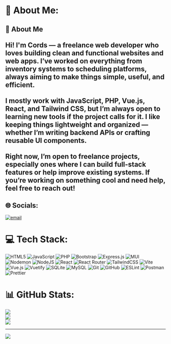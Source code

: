 # 💫 About Me:
## 👋 About Me<br><br>Hi! I'm Cords — a freelance web developer who loves building clean and functional websites and web apps. I’ve worked on everything from inventory systems to scheduling platforms, always aiming to make things simple, useful, and efficient.<br><br>I mostly work with **JavaScript**, **PHP**, **Vue.js**, **React**, and **Tailwind CSS**, but I’m always open to learning new tools if the project calls for it. I like keeping things lightweight and organized — whether I’m writing backend APIs or crafting reusable UI components.<br><br>Right now, I’m open to freelance projects, especially ones where I can build full-stack features or help improve existing systems. If you’re working on something cool and need help, feel free to reach out!<br>


## 🌐 Socials:
[![email](https://img.shields.io/badge/Email-D14836?logo=gmail&logoColor=white)](mailto:leozcordz@gmail.com) 

# 💻 Tech Stack:
![HTML5](https://img.shields.io/badge/html5-%23E34F26.svg?style=for-the-badge&logo=html5&logoColor=white) ![JavaScript](https://img.shields.io/badge/javascript-%23323330.svg?style=for-the-badge&logo=javascript&logoColor=%23F7DF1E) ![PHP](https://img.shields.io/badge/php-%23777BB4.svg?style=for-the-badge&logo=php&logoColor=white) ![Bootstrap](https://img.shields.io/badge/bootstrap-%238511FA.svg?style=for-the-badge&logo=bootstrap&logoColor=white) ![Express.js](https://img.shields.io/badge/express.js-%23404d59.svg?style=for-the-badge&logo=express&logoColor=%2361DAFB) ![MUI](https://img.shields.io/badge/MUI-%230081CB.svg?style=for-the-badge&logo=mui&logoColor=white) ![Nodemon](https://img.shields.io/badge/NODEMON-%23323330.svg?style=for-the-badge&logo=nodemon&logoColor=%BBDEAD) ![NodeJS](https://img.shields.io/badge/node.js-6DA55F?style=for-the-badge&logo=node.js&logoColor=white) ![React](https://img.shields.io/badge/react-%2320232a.svg?style=for-the-badge&logo=react&logoColor=%2361DAFB) ![React Router](https://img.shields.io/badge/React_Router-CA4245?style=for-the-badge&logo=react-router&logoColor=white) ![TailwindCSS](https://img.shields.io/badge/tailwindcss-%2338B2AC.svg?style=for-the-badge&logo=tailwind-css&logoColor=white) ![Vite](https://img.shields.io/badge/vite-%23646CFF.svg?style=for-the-badge&logo=vite&logoColor=white) ![Vue.js](https://img.shields.io/badge/vue.js-%2335495e.svg?style=for-the-badge&logo=vuedotjs&logoColor=%234FC08D) ![Vuetify](https://img.shields.io/badge/Vuetify-1867C0?style=for-the-badge&logo=vuetify&logoColor=AEDDFF) ![SQLite](https://img.shields.io/badge/sqlite-%2307405e.svg?style=for-the-badge&logo=sqlite&logoColor=white) ![MySQL](https://img.shields.io/badge/mysql-4479A1.svg?style=for-the-badge&logo=mysql&logoColor=white) ![Git](https://img.shields.io/badge/git-%23F05033.svg?style=for-the-badge&logo=git&logoColor=white) ![GitHub](https://img.shields.io/badge/github-%23121011.svg?style=for-the-badge&logo=github&logoColor=white) ![ESLint](https://img.shields.io/badge/ESLint-4B3263?style=for-the-badge&logo=eslint&logoColor=white) ![Postman](https://img.shields.io/badge/Postman-FF6C37?style=for-the-badge&logo=postman&logoColor=white) ![Prettier](https://img.shields.io/badge/prettier-%23F7B93E.svg?style=for-the-badge&logo=prettier&logoColor=black)
# 📊 GitHub Stats:
![](https://github-readme-stats.vercel.app/api?username=corddzz&theme=react&hide_border=false&include_all_commits=true&count_private=true)<br/>
![](https://nirzak-streak-stats.vercel.app/?user=corddzz&theme=react&hide_border=false)<br/>
![](https://github-readme-stats.vercel.app/api/top-langs/?username=corddzz&theme=react&hide_border=false&include_all_commits=true&count_private=true&layout=compact)

---
[![](https://visitcount.itsvg.in/api?id=corddzz&icon=0&color=0)](https://visitcount.itsvg.in)

<!-- Proudly created with GPRM ( https://gprm.itsvg.in ) -->
